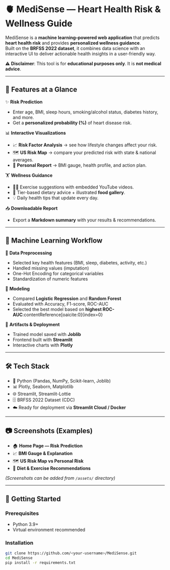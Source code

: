 # 🫀 MediSense — Heart Health Risk & Wellness Guide  

MediSense is a **machine learning–powered web application** that predicts **heart health risk** and provides **personalized wellness guidance**.  
Built on the **BRFSS 2022 dataset**, it combines data science with an interactive UI to deliver actionable health insights in a user-friendly way.  

⚠️ **Disclaimer**: This tool is for **educational purposes only**. It is **not medical advice**.  

---

## 🌟 Features at a Glance

✨ **Risk Prediction**  
- Enter age, BMI, sleep hours, smoking/alcohol status, diabetes history, and more.  
- Get a **personalized probability (%)** of heart disease risk.  

📊 **Interactive Visualizations**  
- 📈 **Risk Factor Analysis** → see how lifestyle changes affect your risk.  
- 🗺️ **US Risk Map** → compare your predicted risk with state & national averages.  
- 🧾 **Personal Report** → BMI gauge, health profile, and action plan.  

🏋️ **Wellness Guidance**  
- 🏃‍♂️ Exercise suggestions with embedded YouTube videos.  
- 🥗 Tier-based dietary advice + illustrated **food gallery**.  
- 💡 Daily health tips that update every day.  

📥 **Downloadable Report**  
- Export a **Markdown summary** with your results & recommendations.  

---

## 🧠 Machine Learning Workflow

🧹 **Data Preprocessing**  
- Selected key health features (BMI, sleep, diabetes, activity, etc.)  
- Handled missing values (imputation)  
- One-Hot Encoding for categorical variables  
- Standardization of numeric features  

🤖 **Modeling**  
- Compared **Logistic Regression** and **Random Forest**  
- Evaluated with Accuracy, F1-score, ROC-AUC  
- Selected the best model based on **highest ROC-AUC**:contentReference[oaicite:0]{index=0}  

💾 **Artifacts & Deployment**  
- Trained model saved with **Joblib**  
- Frontend built with **Streamlit**  
- Interactive charts with **Plotly**  

---

## 🛠️ Tech Stack

- 🐍 Python (Pandas, NumPy, Scikit-learn, Joblib)  
- 📊 Plotly, Seaborn, Matplotlib  
- 🌐 Streamlit, Streamlit-Lottie  
- 🗄️ BRFSS 2022 Dataset (CDC)  
- ☁️ Ready for deployment via **Streamlit Cloud / Docker**  

---

## 📷 Screenshots (Examples)

- 🏠 **Home Page — Risk Prediction**  
- 📈 **BMI Gauge & Explanation**  
- 🗺️ **US Risk Map vs Personal Risk**  
- 🥗 **Diet & Exercise Recommendations**  

*(Screenshots can be added from `/assets/` directory)*  

---

## 🚀 Getting Started

### Prerequisites
- Python 3.9+  
- Virtual environment recommended  

### Installation
```bash
git clone https://github.com/<your-username>/MediSense.git
cd MediSense
pip install -r requirements.txt
